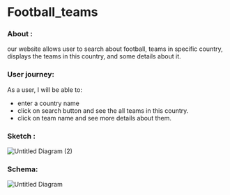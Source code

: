 # Football_teams

### About :

our website allows user to search about football, teams in specific country, displays the teams in this country, and some details about it.

### User journey:

As a user, I will be able to:

- enter a country name
- click on search button and see the all teams in this country.
- click on team name and see more details about them.

### Sketch :

![Untitled Diagram (2)](https://user-images.githubusercontent.com/45894766/61698100-31b5fa80-ad41-11e9-9891-7805d8a96514.png)

### Schema:

![Untitled Diagram](https://user-images.githubusercontent.com/45894766/61696053-498b7f80-ad3d-11e9-82bc-70646d4eff51.png)
